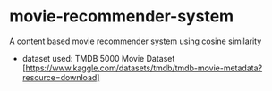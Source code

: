 # movie-recommender-system
A content based movie recommender system using cosine similarity

- dataset used: TMDB 5000 Movie Dataset [https://www.kaggle.com/datasets/tmdb/tmdb-movie-metadata?resource=download]